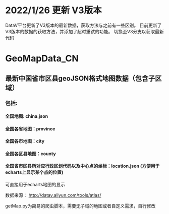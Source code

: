 
# 2022/1/26 更新 V3版本
DataV平台更新了V3版本的最新数据，获取方法与之前有一些区别。
目前更新了V3版本的数据的获取方法，并添加了超时重试的功能。
切换至V3分支以获取最新代码

# GeoMapData_CN
## 最新中国省市区县geoJSON格式地图数据（包含子区域）<br/>
### 包括:<br/>
#### 全国地图: china.json<br/>
#### 全国各省地图：province<br/>
#### 全国各市地图：city<br/>
#### 全国各区县地图：county<br/>
#### 全国省市区县所对应行政区划代码以及中心点的坐标：location.json (方便用于echarts上显示某个点的位置)

可直接用于echarts地图的显示

数据来源： http://datav.aliyun.com/tools/atlas/

getMap.py为简易的爬虫脚本，需要无子域的地图或者自定义需求，自行修改
